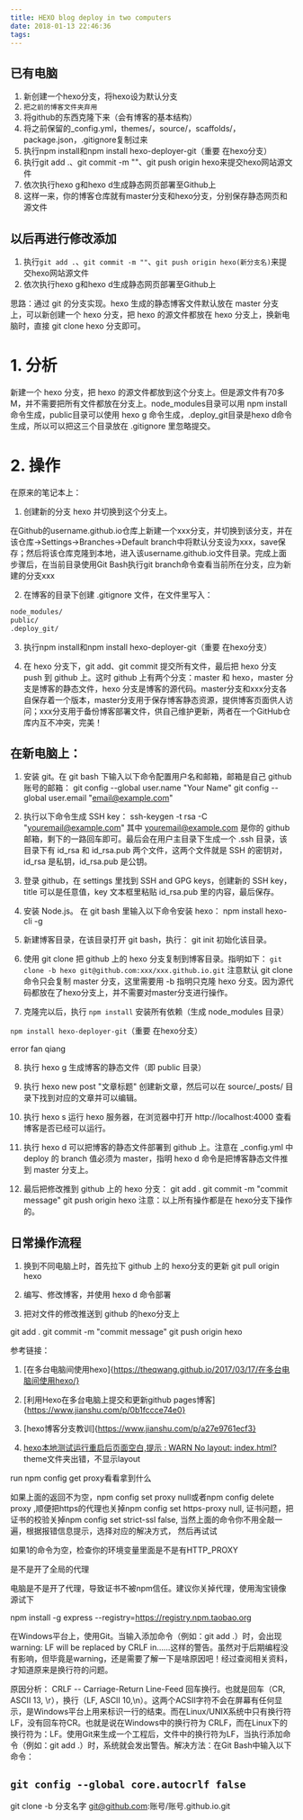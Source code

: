 ```yaml
---
title: HEXO blog deploy in two computers
date: 2018-01-13 22:46:36
tags:
---
```


## 已有电脑

1. 新创建一个hexo分支，将hexo设为默认分支
2. `把之前的博客文件夹弃用`
3. 将github的东西克隆下来（会有博客的基本结构）
4. 将之前保留的_config.yml，themes/，source/，scaffolds/，package.json，.gitignore复制过来
5. 执行npm install和npm install hexo-deployer-git（重要 在hexo分支）
6. 执行git add .、git commit -m ""、git push origin hexo来提交hexo网站源文件
7. 依次执行hexo g和hexo d生成静态网页部署至Github上
8. 这样一来，你的博客仓库就有master分支和hexo分支，分别保存静态网页和源文件

## 以后再进行修改添加
1. 执行`git add .`、`git commit -m ""`、`git push origin hexo(新分支名)`来提交hexo网站源文件
2. 依次执行hexo g和hexo d生成静态网页部署至Github上


思路：通过 git 的分支实现。hexo 生成的静态博客文件默认放在 master 分支上，可以新创建一个 hexo 分支，把 hexo 的源文件都放在 hexo 分支上，换新电脑时，直接 git clone hexo 分支即可。

# 1. 分析

新建一个 hexo 分支，把 hexo 的源文件都放到这个分支上。但是源文件有70多M，并不需要把所有文件都放在分支上。node_modules目录可以用 npm install 命令生成，public目录可以使用 hexo g 命令生成，.deploy_git目录是hexo d命令生成，所以可以把这三个目录放在 .gitignore 里忽略提交。

# 2. 操作

在原来的笔记本上：
1. 创建新的分支 hexo 并切换到这个分支上。

在Github的username.github.io仓库上新建一个xxx分支，并切换到该分支，并在该仓库->Settings->Branches->Default branch中将默认分支设为xxx，save保存；然后将该仓库克隆到本地，进入该username.github.io文件目录。完成上面步骤后，在当前目录使用Git Bash执行git branch命令查看当前所在分支，应为新建的分支xxx

2. 在博客的目录下创建 .gitignore 文件，在文件里写入：

```html
node_modules/
public/
.deploy_git/
```

3. 执行npm install和npm install hexo-deployer-git（重要 在hexo分支）

4. 在 hexo 分支下，git add、git commit 提交所有文件，最后把 hexo 分支 push 到 github 上。这时 github 上有两个分支：master 和 hexo，master 分支是博客的静态文件，hexo 分支是博客的源代码。master分支和xxx分支各自保存着一个版本，master分支用于保存博客静态资源，提供博客页面供人访问；xxx分支用于备份博客部署文件，供自己维护更新，两者在一个GitHub仓库内互不冲突，完美！

## 在新电脑上：

1. 安装 git。在 git bash 下输入以下命令配置用户名和邮箱，邮箱是自己 github 账号的邮箱：
git config --global user.name "Your Name"
git config --global user.email "email@example.com"

2. 执行以下命令生成 SSH key：
ssh-keygen -t rsa -C "youremail@example.com"
其中 youremail@example.com 是你的 github 邮箱，剩下的一路回车即可。最后会在用户主目录下生成一个 .ssh 目录，该目录下有 id_rsa 和 id_rsa.pub 两个文件，这两个文件就是 SSH 的密钥对，id_rsa 是私钥，id_rsa.pub 是公钥。

3. 登录 github，在 settings 里找到 SSH and GPG keys，创建新的 SSH key，title 可以是任意值，key 文本框里粘贴 id_rsa.pub 里的内容，最后保存。

4. 安装 Node.js。
在 git bash 里输入以下命令安装 hexo：
npm install hexo-cli -g

5. 新建博客目录，在该目录打开 git bash，执行：
git init
初始化该目录。

6. 使用 git clone 把 github 上的 hexo 分支复制到博客目录。指明如下：
`git clone -b hexo git@github.com:xxx/xxx.github.io.git`
注意默认 git clone 命令只会复制 master 分支，这里需要用 -b 指明只克隆 hexo 分支。因为源代码都放在了hexo分支上，并不需要对master分支进行操作。

7. 克隆完以后，执行
`npm install`
安装所有依赖（生成 node_modules 目录）

`npm install hexo-deployer-git`（重要 在hexo分支）

error   fan qiang 

8. 执行
hexo g
生成博客的静态文件（即 public 目录）

9. 执行
hexo new post "文章标题"
创建新文章，然后可以在 source/_posts/ 目录下找到对应的文章并可以编辑。

10. 执行
hexo s
运行 hexo 服务器，在浏览器中打开 http://localhost:4000 查看博客是否已经可以运行。

11. 执行
hexo d
可以把博客的静态文件部署到 github 上。注意在 _config.yml 中 deploy 的 branch 值必须为 master，指明 hexo d 命令是把博客静态文件推到 master 分支上。

12. 最后把修改推到 github 上的 hexo 分支：
git add .
git commit -m "commit message"
git push origin hexo
注意：以上所有操作都是在 hexo分支下操作的。

## 日常操作流程

1. 换到不同电脑上时，首先拉下 github 上的 hexo分支的更新
git pull origin hexo

2. 编写、修改博客，并使用 hexo d 命令部署

3. 把对文件的修改推送到 github 的hexo分支上

git add .
git commit -m "commit message"
git push origin hexo



参考链接：

1. [在多台电脑间使用hexo]{https://theqwang.github.io/2017/03/17/在多台电脑间使用hexo/}

2. [利用Hexo在多台电脑上提交和更新github pages博客]{https://www.jianshu.com/p/0b1fccce74e0}

3. [hexo博客分支教训]{https://www.jianshu.com/p/a27e9761ecf3}

4. [hexo本地测试运行重启后页面空白,提示 : WARN No layout: index.html?](https://www.zhihu.com/question/38781463?sort=created)   theme文件夹出错，不显示layout

run npm config get proxy看看拿到什么

如果上面的返回不为空，npm config set proxy null或者npm config delete proxy ,顺便把https的代理也关掉npm config set https-proxy null, 证书问题，把证书的校验关掉npm config set strict-ssl false, 当然上面的命令你不用全敲一遍，根据报错信息提示，选择对应的解决方式， 然后再试试

如果1的命令为空，检查你的环境变量里面是不是有HTTP_PROXY

是不是开了全局的代理

电脑是不是开了代理，导致证书不被npm信任。建议你关掉代理，使用淘宝镜像源试下

npm install -g express --registry=https://registry.npm.taobao.org



在Windows平台上，使用Git。当输入添加命令（例如：git add .）时，会出现warning: LF will be replaced by CRLF in……这样的警告。虽然对于后期编程没有影响，但毕竟是warning，还是需要了解一下是啥原因吧！经过查阅相关资料，才知道原来是换行符的问题。

原因分析：
CRLF -- Carriage-Return Line-Feed 回车换行。也就是回车（CR, ASCII 13, \r），换行（LF, ASCII 10,\n）。这两个ACSII字符不会在屏幕有任何显示，是Windows平台上用来标识一行的结束。而在Linux/UNIX系统中只有换行符LF，没有回车符CR。也就是说在Windows中的换行符为 CRLF，而在Linux下的换行符为：LF。使用Git来生成一个工程后，文件中的换行符为LF，当执行添加命令（例如：git add .）时，系统就会发出警告。解决方法：在Git Bash中输入以下命令：

## `git config --global core.autocrlf false`


git clone -b 分支名字 git@github.com:账号/账号.github.io.git